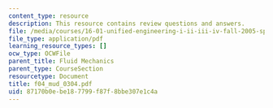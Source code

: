 ```yaml
---
content_type: resource
description: This resource contains review questions and answers.
file: /media/courses/16-01-unified-engineering-i-ii-iii-iv-fall-2005-spring-2006/87170b0ebe187799f87f8bbe307e1c4a_f04_mud_0304.pdf
file_type: application/pdf
learning_resource_types: []
ocw_type: OCWFile
parent_title: Fluid Mechanics
parent_type: CourseSection
resourcetype: Document
title: f04_mud_0304.pdf
uid: 87170b0e-be18-7799-f87f-8bbe307e1c4a
---
```

